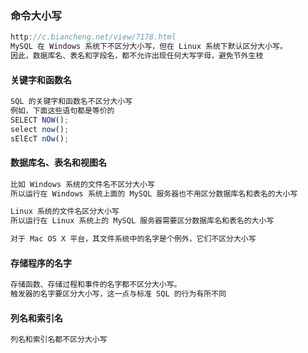 ### 命令大小写

```js
http://c.biancheng.net/view/7178.html
MySQL 在 Windows 系统下不区分大小写，但在 Linux 系统下默认区分大小写。
因此，数据库名、表名和字段名，都不允许出现任何大写字母，避免节外生枝
```

#### 关键字和函数名

```js
SQL 的关键字和函数名不区分大小写
例如，下面这些语句都是等价的
SELECT NOW();
select now();
sElEcT nOw();
```

####  数据库名、表名和视图名

```js
比如 Windows 系统的文件名不区分大小写
所以运行在 Windows 系统上面的 MySQL 服务器也不用区分数据库名和表名的大小写

Linux 系统的文件名区分大小写
所以运行在 Linux 系统上的 MySQL 服务器需要区分数据库名和表名的大小写

对于 Mac OS X 平台，其文件系统中的名字是个例外，它们不区分大小写
```

#### 存储程序的名字

```js
存储函数、存储过程和事件的名字都不区分大小写。
触发器的名字要区分大小写，这一点与标准 SQL 的行为有所不同
```

#### 列名和索引名

```js
列名和索引名都不区分大小写
```

